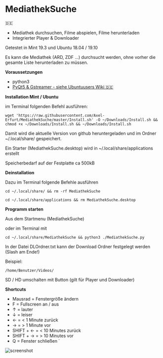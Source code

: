# MediathekSuche
🇩🇪
- Mediathek durchsuchen, Filme abspielen, Filme herunterladen
- Integrierter Player & Downloader

Getestet in Mint 19.3 und Ubuntu 18.04 / 19.10

Es kann die Mediathek (ARD, ZDF ...) durchsucht werden, ohne vorher die gesamte Liste herunterladen zu müssen.



__Voraussetzungen__

- python3
- [PyQt5 & Gstreamer - siehe Ubuntuusers Wiki 🇩🇪](https://wiki.ubuntuusers.de/Baustelle/Howto/TVPlayer2/#PyQt5)



__Installation Mint / Ubuntu__

im Terminal folgenden Befehl ausführen:

```wget 'https://raw.githubusercontent.com/Axel-Erfurt/MediathekSuche/master/Install.sh' -O ~/Downloads/Install.sh && chmod +x ~/Downloads/Install.sh && ~/Downloads/Install.sh```

Damit wird die aktuelle Version von github heruntergeladen und im Ordner ~/.local/share/ gespeichert.

Ein Starter (MediathekSuche.desktop) wird in ~/.local/share/applications erstellt

Speicherbedarf auf der Festplatte ca 500kB



__Deinstallation__

Dazu im Terminal folgende Befehle ausführen

```cd ~/.local/share/ && rm -rf MediathekSuche```

```cd ~/.local/share/applications && rm MediathekSuche.desktop```



__Programm starten__

Aus dem Startmenu (MediathekSuche)

oder im Terminal mit

```cd ~/.local/share/MediathekSuche && python3 ./MediathekSuche.py```


In der Datei DLOrdner.txt kann der Download Ordner festgelegt werden (Slash am Ende!)

Beispiel:

```/home/Benutzer/Videos/```

SD / HD umschalten mit Button (gilt für Player und Downloader)


__Shortcuts__

- Mausrad = Fenstergröße ändern
- F = Fullscreen an / aus
- ↑ = lauter
- ↓ = leiser
- ← = < 1 Minute zurück
- → = > 1 Minute vor
- SHIFT + ← = < 10 Minutes zurück
- SHIFT + → = > 10 Minutes vor
- Q = Fenster schließen
`

![screenshot](https://github.com/Axel-Erfurt/MediathekSuche/blob/master/screenshot.png)
